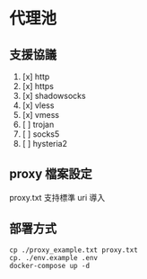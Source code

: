 # 代理池

## 支援協議
1. [x] http
2. [x] https
3. [x] shadowsocks
4. [x] vless
5. [x] vmess
6. [ ] trojan
7. [ ] socks5
8. [ ] hysteria2

## proxy 檔案設定

proxy.txt 支持標準 uri 導入

## 部署方式

```shell
cp ./proxy_example.txt proxy.txt
cp. ./env.example .env
docker-compose up -d
```